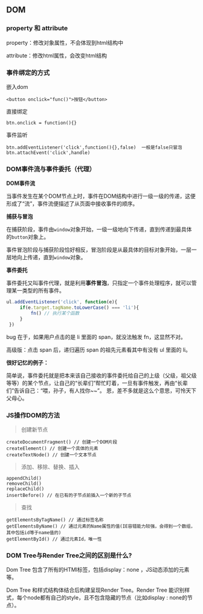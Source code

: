 ## DOM

### property 和 attribute

property：修改对象属性，不会体现到html结构中

attribute：修改html属性，会改变html结构





### 事件绑定的方式

嵌入dom

```
<button onclick="func()">按钮</button>
```

直接绑定

```
btn.onclick = function(){}
```

事件监听

```
btn.addEventListener('click',function(){},false)  一般是false只冒泡
btn.attachEvent('click',handle)
```



 

### DOM事件流与事件委托（代理）

**DOM事件流**

当事件发生在某个DOM节点上时，事件在DOM结构中进行一级一级的传递，这便形成了“流”，事件流便描述了从页面中接收事件的顺序。

**捕获与冒泡**

在捕获阶段，事件由`window`对象开始，一级一级地向下传递，直到传递到最具体的`button`对象上。

事件冒泡阶段与捕获阶段恰好相反，冒泡阶段是从最具体的目标对象开始，一层一层地向上传递，直到`window`对象。

**事件委托**

事件委托又叫事件代理，就是利用**事件冒泡**，只指定一个事件处理程序，就可以管理某一类型的所有事件。

```js
ul.addEventListener('click', function(e){
     if(e.target.tagName.toLowerCase() === 'li'){
         fn() // 执行某个函数
     }
 })
```

bug 在于，如果用户点击的是 li 里面的 span，就没法触发 fn，这显然不对。

高级版：点击 span 后，递归遍历 span 的祖先元素看其中有没有 ul 里面的 li。

**很好记忆的例子：**

简单说，事件委托就是把本来该自己接收的事件委托给自己的上级（父级，祖父级等等）的某个节点，让自己的“长辈们”帮忙盯着，一旦有事件触发，再由“长辈们”告诉自己：“喂，孙子，有人找你~~”。
恩，差不多就是这么个意思，可怜天下父母心。





### JS操作DOM的方法

> 创建新节点

```
createDocumentFragment() // 创建一个DOM片段
createElement() // 创建一个具体的元素
createTextNode() // 创建一个文本节点
```

> 添加、移除、替换、插入

```
appendChild()
removeChild()
replaceChild()
insertBefore() // 在已有的子节点前插入一个新的子节点
```

> 查找

```
getElementsByTagName() // 通过标签名称
getElementsByName() // 通过元素的Name属性的值(IE容错能力较强，会得到一个数组，其中包括id等于name值的)
getElementById() // 通过元素Id，唯一性
```


### DOM Tree与Render Tree之间的区别是什么?

Dom Tree 包含了所有的HTMl标签，包括display：none ，JS动态添加的元素等。

Dom Tree 和样式结构体结合后构建呈现Render Tree。Render Tree 能识别样式，每个node都有自己的style，且不包含隐藏的节点（比如display : none的节点）。










